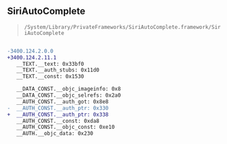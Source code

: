 ## SiriAutoComplete

> `/System/Library/PrivateFrameworks/SiriAutoComplete.framework/SiriAutoComplete`

```diff

-3400.124.2.0.0
+3400.124.2.11.1
   __TEXT.__text: 0x33bf0
   __TEXT.__auth_stubs: 0x11d0
   __TEXT.__const: 0x1530

   __DATA_CONST.__objc_imageinfo: 0x8
   __DATA_CONST.__objc_selrefs: 0x2a0
   __AUTH_CONST.__auth_got: 0x8e8
-  __AUTH_CONST.__auth_ptr: 0x330
+  __AUTH_CONST.__auth_ptr: 0x338
   __AUTH_CONST.__const: 0xda8
   __AUTH_CONST.__objc_const: 0xe10
   __AUTH.__objc_data: 0x230

```
